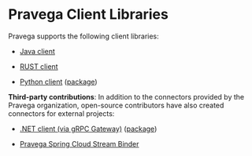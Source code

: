 <!--
Copyright (c) Dell Inc., or its subsidiaries. All Rights Reserved.

Licensed under the Apache License, Version 2.0 (the "License");
you may not use this file except in compliance with the License.
You may obtain a copy of the License at

    http://www.apache.org/licenses/LICENSE-2.0
-->
# Pravega Client Libraries

Pravega supports the following client libraries:

- [Java client](beginner_dev_guide.md)

- [RUST client](https://pravega.github.io/pravega-client-rust/RUST/index.html)

- [Python client](https://pravega.github.io/pravega-client-rust/Python/index.html) ([package](https://pypi.org/project/pravega/))

**Third-party contributions**: In addition to the connectors provided by the Pravega organization, open-source contributors have also
created connectors for external projects:

- [.NET client (via gRPC Gateway)](https://github.com/rofr/pravega-sharp) ([package](https://www.nuget.org/packages/PravegaSharp.Grpc))

- [Pravega Spring Cloud Stream Binder](https://github.com/gustavomzw/pravega-binder) 
 


